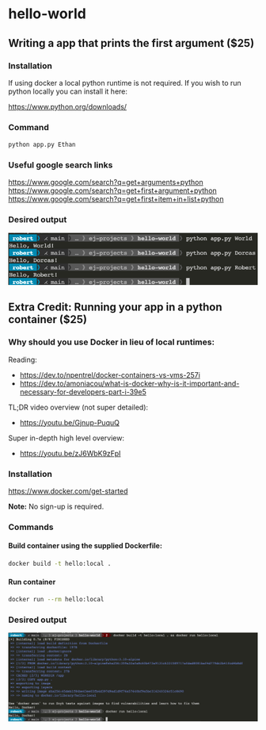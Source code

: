 # hello-world



## Writing a app that prints the first argument ($25)

### Installation

If using docker a local python runtime is not required.  If you wish to run python locally you can install it here:

https://www.python.org/downloads/

### Command

```bash
python app.py Ethan
```

### Useful google search links

https://www.google.com/search?q=get+arguments+python
https://www.google.com/search?q=get+first+argument+python
https://www.google.com/search?q=get+first+item+in+list+python

### Desired output

![Desired output](./Screen_Shot_2021-12-05_at_9.44.07_PM.png)

## Extra Credit: Running your app in a python container ($25)

### Why should you use Docker in lieu of local runtimes:

Reading:

* https://dev.to/npentrel/docker-containers-vs-vms-257i
* https://dev.to/amoniacou/what-is-docker-why-is-it-important-and-necessary-for-developers-part-i-39e5

TL;DR video overview (not super detailed):

* https://youtu.be/Gjnup-PuquQ

Super in-depth high level overview:

* https://youtu.be/zJ6WbK9zFpI

### Installation

https://www.docker.com/get-started

**Note:** No sign-up is required.

### Commands

#### Build container using the supplied Dockerfile:

```bash
docker build -t hello:local .
```

#### Run container

```bash
docker run --rm hello:local
```

### Desired output

![Desired output](Screen_Shot_2021-12-05_at_9.49.11_PM.png)
